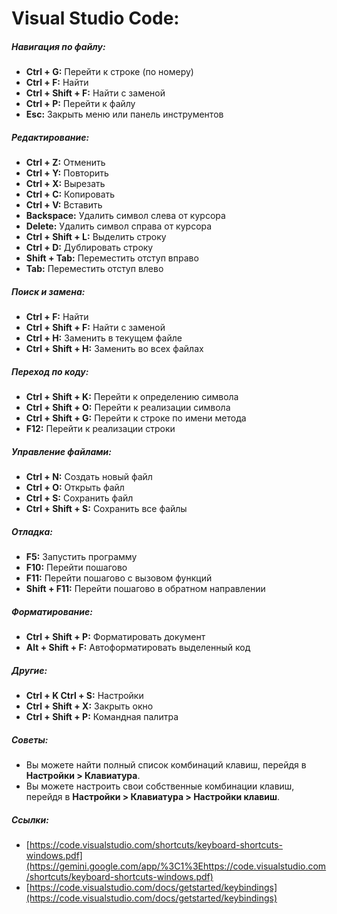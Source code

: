 
# Visual Studio Code:

##### Навигация по файлу:
- **Ctrl + G:** Перейти к строке (по номеру)
- **Ctrl + F:** Найти
- **Ctrl + Shift + F:** Найти с заменой
- **Ctrl + P:** Перейти к файлу
- **Esc:** Закрыть меню или панель инструментов

##### Редактирование:
- **Ctrl + Z:** Отменить
- **Ctrl + Y:** Повторить
- **Ctrl + X:** Вырезать
- **Ctrl + C:** Копировать
- **Ctrl + V:** Вставить
- **Backspace:** Удалить символ слева от курсора
- **Delete:** Удалить символ справа от курсора
- **Ctrl + Shift + L:** Выделить строку
- **Ctrl + D:** Дублировать строку
- **Shift + Tab:** Переместить отступ вправо
- **Tab:** Переместить отступ влево

##### Поиск и замена:
- **Ctrl + F:** Найти
- **Ctrl + Shift + F:** Найти с заменой
- **Ctrl + H:** Заменить в текущем файле
- **Ctrl + Shift + H:** Заменить во всех файлах

##### Переход по коду:
- **Ctrl + Shift + K:** Перейти к определению символа
- **Ctrl + Shift + O:** Перейти к реализации символа
- **Ctrl + Shift + G:** Перейти к строке по имени метода
- **F12:** Перейти к реализации строки

##### Управление файлами:
- **Ctrl + N:** Создать новый файл
- **Ctrl + O:** Открыть файл
- **Ctrl + S:** Сохранить файл
- **Ctrl + Shift + S:** Сохранить все файлы

##### Отладка:
- **F5:** Запустить программу
- **F10:** Перейти пошагово
- **F11:** Перейти пошагово с вызовом функций
- **Shift + F11:** Перейти пошагово в обратном направлении

##### Форматирование:
- **Ctrl + Shift + P:** Форматировать документ
- **Alt + Shift + F:** Автоформатировать выделенный код

##### Другие:
- **Ctrl + K Ctrl + S:** Настройки
- **Ctrl + Shift + X:** Закрыть окно
- **Ctrl + Shift + P:** Командная палитра

##### Советы:
- Вы можете найти полный список комбинаций клавиш, перейдя в **Настройки > Клавиатура**.
- Вы можете настроить свои собственные комбинации клавиш, перейдя в **Настройки > Клавиатура > Настройки клавиш**.

##### Ссылки:
- [https://code.visualstudio.com/shortcuts/keyboard-shortcuts-windows.pdf](https://gemini.google.com/app/%3C1%3Ehttps://code.visualstudio.com/shortcuts/keyboard-shortcuts-windows.pdf)
- [https://code.visualstudio.com/docs/getstarted/keybindings](https://code.visualstudio.com/docs/getstarted/keybindings)